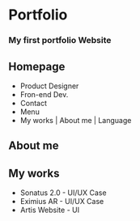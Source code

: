 # Portfolio
### My first portfolio Website

## Homepage
- Product Designer
- Fron-end Dev.
- Contact
- Menu 
-   My works | About me | Language

## About me

## My works
- Sonatus 2.0 - UI/UX Case
- Eximius AR - UI/UX Case
- Artis Website - UI
